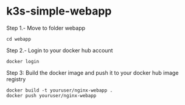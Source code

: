 # k3s-simple-webapp

Step 1.- Move to folder webapp
```
cd webapp
```

Step 2.- Login to your docker hub account
```
docker login
```

Step 3: Build the docker image and push it to your docker hub image registry
```
docker build -t youruser/nginx-webapp .
docker push youruser/nginx-webapp
```

